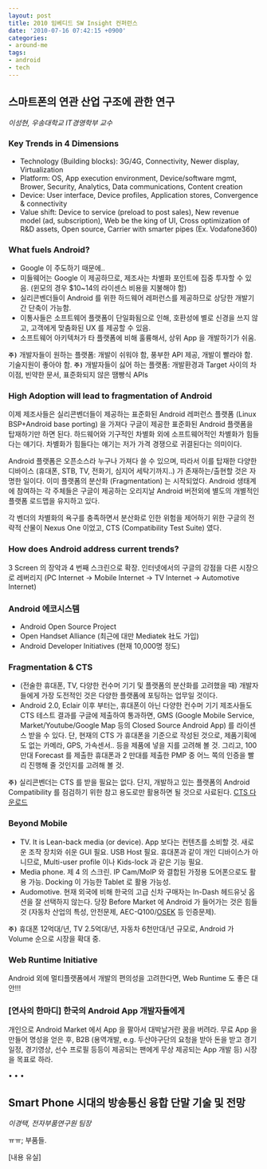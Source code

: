 ```yaml
---
layout: post
title: 2010 임베디드 SW Insight 컨퍼런스
date: '2010-07-16 07:42:15 +0900'
categories:
- around-me
tags:
- android
- tech
---
```


## 스마트폰의 연관 산업 구조에 관한 연구

*이성현, 우송대학교 IT경영학부 교수*

### Key Trends in 4 Dimensions

- Technology (Building blocks): 3G/4G, Connectivity, Newer display, Virtualization
- Platform: OS, App execution environment, Device/software mgmt, Brower, Security, Analytics, Data communications, Content creation
- Device: User interface, Device profiles, Application stores, Convergence & connectivity
- Value shift: Device to service (preload to post sales), New revenue model (ad, subscription), Web be the king of UI, Cross optimization of R&D assets, Open source, Carrier with smarter pipes (Ex. Vodafone360)

### What fuels Android?

- Google 이 주도하기 때문에..
- 미들웨어는 Google 이 제공하므로, 제조사는 차별화 포인트에 집중 투자할 수 있음. (윈모의 경우 $10~14의 라이센스 비용을 지불해야 함)
- 실리콘벤더들이 Android 를 위한 하드웨어 레퍼런스를 제공하므로 상당한 개발기간 단축이 가능함.
- 이통사들은 소프트웨어 플랫폼이 단일화됨으로 인해, 호환성에 별로 신경을 쓰지 않고, 고객에게 맞춤화된 UX 를 제공할 수 있음.
- 소프트웨어 아키텍처가 타 플랫폼에 비해 훌륭해서, 상위 App 을 개발하기가 쉬움.

**`주)`** 개발자들이 원하는 플랫폼: 개발이 쉬워야 함, 풍부한 API 제공, 개발이 빨라야 함. 기술지원이 좋아야 함.
**`주)`** 개발자들이 싫어 하는 플랫폼: 개발환경과 Target 사이의 차이점, 빈약한 문서, 표준화되지 않은 땜빵식 APIs

<!--more-->

### High Adoption will lead to fragmentation of Android

이제 제조사들은 실리콘벤더들이 제공하는 표준화된 Android 레퍼런스 플랫폼 (Linux BSP+Android base porting) 을 가져다 구글이 제공한 표준화된 Android 플랫폼을 탑재하기만 하면 된다. 하드웨어와 기구적인 차별화 외에 소프트웨어적인 차별화가 힘들다는 얘기다. 차별화가 힘들다는 얘기는 저가 가격 경쟁으로 귀결된다는 의미이다.

Android 플랫폼은 오픈소스라 누구나 가져다 쓸 수 있으며, 따라서 이를 탑재한 다양한 디바이스 (휴대폰, STB, TV, 전화기, 심지어 세탁기까지..) 가 존재하는/출현할 것은 자명한 일이다. 이미 플랫폼의 분산화 (Fragmentation) 는 시작되었다. Android 생태계에 참여하는 각 주체들은 구글이 제공하는 오리지날 Android 버전외에 별도의 개별적인 플랫폼 로드맵을 유지하고 있다.

각 벤더의 차별화의 욕구를 충족하면서 분산화로 인한 위험을 제어하기 위한 구글의 전략적 산물이 Nexus One 이었고, CTS (Compatibility Test Suite) 였다.

### How does Android address current trends?

3 Screen 의 장악과 4 번째 스크린으로 확장. 인터넷에서의 구글의 강점을 다른 시장으로 레버리지 (PC Internet -> Mobile Internet -> TV Internet -> Automotive Internet)

### Android 에코시스템

- Android Open Source Project
- Open Handset Alliance (최근에 대만 Mediatek 社도 가입)
- Android Developer Initiatives (현재 10,000명 정도)

### Fragmentation &amp; CTS

- (전술한 휴대폰, TV, 다양한 컨수머 기기 및 플랫폼의 분산화를 고려했을 때) 개발자들에게 가장 도전적인 것은 다양한 플랫폼에 포팅하는 업무일 것이다.
- Android 2.0, Eclair 이후 부터는, 휴대폰이 아닌 다양한 컨수머 기기 제조사들도 CTS 테스트 결과를 구글에 제출하여 통과하면, GMS (Google Mobile Service, Market/Youtube/Google Map 등의 Closed Source Android App) 를 라이센스 받을 수 있다. 단, 현재의 CTS 가 휴대폰을 기준으로 작성된 것으로, 제품기획에도 없는 카메라, GPS, 가속센서.. 등을 제품에 넣을 지를 고려해 볼 것. 그리고, 100 만대 Forecast 를 제출한 휴대폰과 2 만대를 제출한 PMP 중 어느 쪽의 인증을 빨리 진행해 줄 것인지를 고려해 볼 것.

**`주)`** 실리콘벤더는 CTS 를 받을 필요는 없다. 단지, 개발하고 있는 플랫폼의 Android Compatibility 를 점검하기 위한 참고 용도로만 활용하면 될 것으로 사료된다. [CTS 다운로드](http://source.android.com/compatibility/)

### Beyond Mobile

- TV. It is Lean-back media (or device). App 보다는 컨텐츠를 소비할 것. 새로운 조작 장치와 쉬운 GUI 필요. USB Host 필요. 휴대폰과 같이 개인 디바이스가 아니므로, Multi-user profile 이나 Kids-lock 과 같은 기능 필요.
- Media phone. 제 4 의 스크린. IP Cam/MoIP 와 결합된 가정용 도어폰으로도 활용 가능. Docking 이 가능한 Tablet 로 활용 가능성.
- Audomotive. 현재 외국에 비해 한국의 고급 신차 구매자는 In-Dash 헤드유닛 옵션을 잘 선택하지 않는다. 당장 Before Market 에 Android 가 들어가는 것은 힘들 것 (자동차 산업의 특성, 안전문제, AEC-Q100/[OSEK](http://en.wikipedia.org/wiki/OSEK) 등 인증문제).

**`주)`** 휴대폰 12억대/년, TV 2.5억대/년, 자동차 6천만대/년 규모로, Android 가 Volume 순으로 시장을 확대 중.

### Web Runtime Initiative

Android 외에 멀티플랫폼에서 개발의 편의성을 고려한다면, Web Runtime 도 좋은 대안!!!

### [연사의 한마디] 한국의 Android App 개발자들에게

개인으로 Android Market 에서 App 을 팔아서 대박날거란 꿈을 버려라. 무료 App 을 만들어 명성을 얻은 후, B2B (용역개발, e.g. 두산야구단의 요청을 받아 돈을 받고 경기일정, 경기영상, 선수 프로필 등등이 제공되는 팬에게 무상 제공되는 App 개발 등) 시장을 목표로 하라.

<div class="spacer">• • •</div>

## Smart Phone 시대의 방송통신 융합 단말 기술 및 전망

*이경택, 전자부품연구원 팀장*

ㅠㅠ; 부품들.

[내용 유실]
